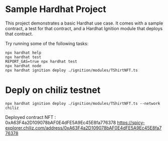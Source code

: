 # Sample Hardhat Project

This project demonstrates a basic Hardhat use case. It comes with a sample contract, a test for that contract, and a Hardhat Ignition module that deploys that contract.

Try running some of the following tasks:

```shell
npx hardhat help
npx hardhat test
REPORT_GAS=true npx hardhat test
npx hardhat node
npx hardhat ignition deploy ./ignition/modules/TShirtNFT.ts
```

# Deply on chiliz testnet

```shell
npx hardhat ignition deploy ./ignition/modules/TShirtNFT.ts --network chiliz
```

Deployed contract NFT : 0xA63F4a2D109078bAF0E4dFE5A9Ec45E8fa776378
https://spicy-explorer.chiliz.com/address/0xA63F4a2D109078bAF0E4dFE5A9Ec45E8fa776378

